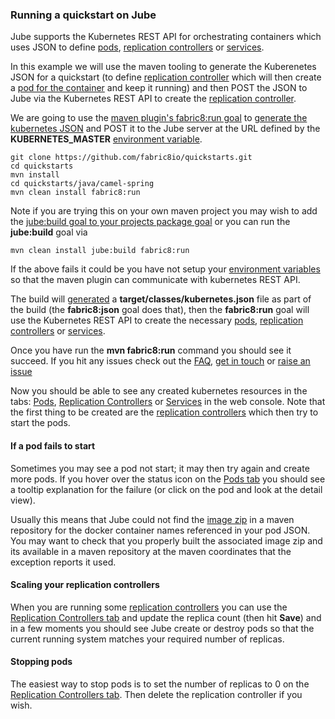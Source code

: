 ### Running a quickstart on Jube

Jube supports the Kubernetes REST API for orchestrating containers which uses JSON to define [pods](pods.html), [replication controllers](replicationControllers.html) or [services](services.html).

In this example we will use the maven tooling to generate the Kuberenetes JSON for a quickstart (to define [replication controller](replicationControllers.html) which will then create a [pod for the container](pods.html) and keep it running) and then POST the JSON to Jube via the Kubernetes REST API to create the [replication controller](replicationControllers.html).

We are going to use the [maven plugin's fabric8:run goal](mavenPlugin.html#running) to [generate the kubernetes JSON](mavenPlugin.html#generating-the-json) and POST it to the Jube server at the URL defined by the **KUBERNETES_MASTER** [environment variable](getStartedJube.html#setting-environment-variables).

    git clone https://github.com/fabric8io/quickstarts.git
    cd quickstarts
    mvn install
    cd quickstarts/java/camel-spring
    mvn clean install fabric8:run

Note if you are trying this on your own maven project you may wish to add the [jube:build goal to your projects package goal](http://fabric8.io/jube/mavenPlugin.html#adding-the-plugin-to-your-project) or you can run the **jube:build** goal via

    mvn clean install jube:build fabric8:run

If the above fails it could be you have not setup your [environment variables](getStartedJube.html#setting-environment-variables) so that the maven plugin can communicate with kubernetes REST API.

The build will [generated](mavenPlugin.html#generating-the-json) a **target/classes/kubernetes.json** file as part of the build (the **fabric8:json** goal does that), then the **fabric8:run** goal will use the Kubernetes REST API to create the necessary [pods](pods.html), [replication controllers](replicationControllers.html) or [services](services.html).

Once you have run the **mvn fabric8:run** command you should see it succeed. If you hit any issues check out the [FAQ](http://fabric8.io/v2/FAQ.html), [get in touch](http://fabric8.io/community/index.html) or [raise an issue](https://github.com/fabric8io/fabric8/issues)

Now you should be able to see any created kubernetes resources in the tabs: [Pods](http://localhost:8585/hawtio/kubernetes/pods), [Replication Controllers](http://localhost:8585/hawtio/kubernetes/replicationControllers) or [Services](http://localhost:8585/hawtio/kubernetes/services) in the web console. Note that the first thing to be created are the [replication controllers](replicationControllers.html) which then try to start the pods.

#### If a pod fails to start

Sometimes you may see a pod not start; it may then try again and create more pods. If you hover over the status icon on the [Pods tab](http://localhost:8585/hawtio/kubernetes/pods) you should see a tooltip explanation for the failure (or click on the pod and look at the detail view).

Usually this means that Jube could not find the [image zip](http://fabric8.io/jube/imageZips.html) in a maven repository for the docker container names referenced in your pod JSON. You may want to check that you properly built the associated image zip and its available in a maven repository at the maven coordinates that the exception reports it used.

#### Scaling your replication controllers

When you are running some [replication controllers](replicationControllers.html) you can use the [Replication Controllers tab](http://localhost:8585/hawtio/kubernetes/replicationControllers) and update the replica count (then hit **Save**) and in a few moments you should see Jube create or destroy pods so that the current running system matches your required number of replicas.

#### Stopping pods

The easiest way to stop pods is to set the number of replicas to 0 on the [Replication Controllers tab](http://localhost:8585/hawtio/kubernetes/replicationControllers). Then delete the replication controller if you wish.

